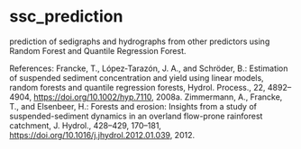 # ssc_prediction
prediction of sedigraphs and hydrographs from other predictors using Random Forest and Quantile Regression Forest.

References:
Francke, T., López‐Tarazón, J. A., and Schröder, B.: Estimation of suspended sediment concentration and yield using linear models, random forests and quantile regression forests, Hydrol. Process., 22, 4892–4904, https://doi.org/10.1002/hyp.7110, 2008a.
Zimmermann, A., Francke, T., and Elsenbeer, H.: Forests and erosion: Insights from a study of suspended-sediment dynamics in an overland flow-prone rainforest catchment, J. Hydrol., 428–429, 170–181, https://doi.org/10.1016/j.jhydrol.2012.01.039, 2012.

